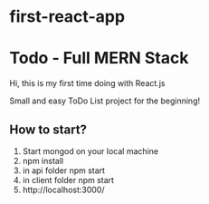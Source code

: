 # first-react-app

<h1>Todo - Full MERN Stack</h1>
<p>Hi, this is my first time doing with React.js</p>
<p>Small and easy ToDo List project for the beginning!</p>


<h2>How to start?</h2>
<ol>
  <li>Start mongod on your local machine</li>
  <li>npm install</li>
  <li>in api folder npm start</li>
  <li>in client folder npm start</li>
  <li>http://localhost:3000/</li>
</ol>
